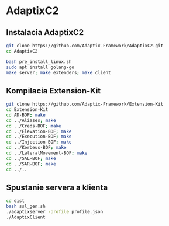 # AdaptixC2

## Instalacia AdaptixC2

```bash
git clone https://github.com/Adaptix-Framework/AdaptixC2.git
cd AdaptixC2

bash pre_install_linux.sh
sudo apt install golang-go
make server; make extenders; make client
```

## Kompilacia Extension-Kit

```bash
git clone https://github.com/Adaptix-Framework/Extension-Kit
cd Extension-Kit
cd AD-BOF; make
cd ../Aliases; make
cd ../Creds-BOF; make
cd ../Elevation-BOF; make
cd ../Execution-BOF; make
cd ../Injection-BOF; make
cd ../Kerbeus-BOF; make
cd ../LateralMovement-BOF; make
cd ../SAL-BOF; make
cd ../SAR-BOF; make
cd ../..
```

## Spustanie servera a klienta

```bash
cd dist
bash ssl_gen.sh
./adaptixserver -profile profile.json
./AdaptixClient
```
